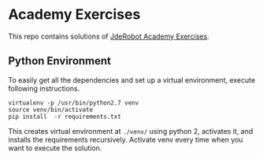# Academy Exercises
This repo contains solutions of [JdeRobot Academy Exercises](https://jderobot.github.io/RoboticsAcademy/exercises/).

## Python Environment
To easily get all the dependencies and set up a virtual environment, execute following instructions.

```shell script
virtualenv -p /usr/bin/python2.7 venv 
source venv/bin/activate
pip install  -r requirements.txt
```

This creates virtual environment at `./venv/` using python 2, activates it, and installs the requirements recursively.
Activate venv every time when you want to execute the solution.

